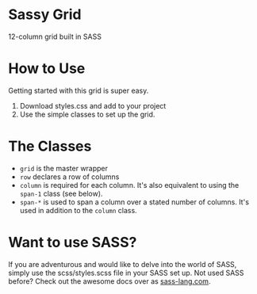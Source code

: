 # Sassy Grid
12-column grid built in SASS

# How to Use
Getting started with this grid is super easy.

1. Download styles.css and add to your project
2. Use the simple classes to set up the grid.

# The Classes
  - `grid` is the master wrapper
  - `row` declares a row of columns
  - `column` is required for each column. It's also equivalent to using the `span-1` class (see below).
  - `span-*` is used to span a column over a stated number of columns. It's used in addition to the `column` class.

# Want to use SASS?

If you are adventurous and would like to delve into the world of SASS, simply use the scss/styles.scss file in your SASS set up. Not used SASS before? Check out the awesome docs over as [sass-lang.com](http://sass-lang.com/).
